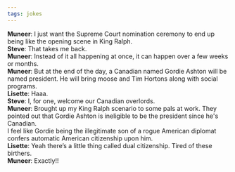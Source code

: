 ```yaml
---
tags: jokes
---
```


**Muneer**: I just want the Supreme Court nomination ceremony to end up being like the opening scene in King Ralph.<br>
**Steve**: That takes me back.<br>
**Muneer**: Instead of it all happening at once, it can happen over a few weeks or months.<br>
**Muneer**: But at the end of the day, a Canadian named Gordie Ashton will be named president.  He will bring moose and Tim Hortons along with social programs.<br>
**Lisette**: Haaa.<br>
**Steve**: I, for one, welcome our Canadian overlords.<br>
**Muneer**: Brought up my King Ralph scenario to some pals at work. They pointed out that Gordie Ashton is ineligible to be the president since he's Canadian.<br>
I feel like Gordie being the illegitimate son of a rogue American diplomat confers automatic American citizenship upon him.<br>
**Lisette**: Yeah there’s a little thing called dual citizenship. Tired of these birthers.<br>
**Muneer**: Exactly!!
